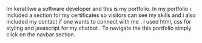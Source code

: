 Im keratilwe a software developer and this is my portfolio.
In my portfolio i included a section for my certificates so visitors can see my skills and i also included my contact if one wants to connect with me .
I used html, css for styling and javascript for my chatbot .
To navigate the this portfolio simply click on the navbar section.

